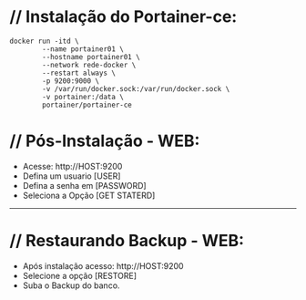 // Instalação do Portainer-ce:
===============================
````
docker run -itd \
        --name portainer01 \
        --hostname portainer01 \
        --network rede-docker \
        --restart always \
        -p 9200:9000 \
        -v /var/run/docker.sock:/var/run/docker.sock \
        -v portainer:/data \
        portainer/portainer-ce
````
// Pós-Instalação - WEB:
===============================

- Acesse: http://HOST:9200
- Defina um usuario [USER]
- Defina a senha em [PASSWORD]
- Seleciona a Opção [GET STATERD]
---
// Restaurando Backup - WEB:
===============================

- Após instalação acesso: http://HOST:9200
- Selecione a opção [RESTORE]
- Suba o Backup do banco.
